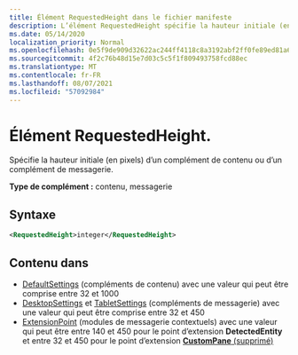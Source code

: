 ```yaml
---
title: Élément RequestedHeight dans le fichier manifeste
description: L’élément RequestedHeight spécifie la hauteur initiale (en pixels) d’un contenu ou d’un module de messagerie.
ms.date: 05/14/2020
localization_priority: Normal
ms.openlocfilehash: 0e5f9de909d32622ac244ff4118c8a3192abf2ff0fe89ed81a6188ddcb265549
ms.sourcegitcommit: 4f2c76b48d15e7d03c5c5f1f809493758fcd88ec
ms.translationtype: MT
ms.contentlocale: fr-FR
ms.lasthandoff: 08/07/2021
ms.locfileid: "57092984"
---
```

# <a name="requestedheight-element"></a>Élément RequestedHeight.

Spécifie la hauteur initiale (en pixels) d’un complément de contenu ou d’un complément de messagerie.

**Type de complément :** contenu, messagerie

## <a name="syntax"></a>Syntaxe

```XML
<RequestedHeight>integer</RequestedHeight>
```

## <a name="contained-in"></a>Contenu dans

- [DefaultSettings](defaultsettings.md) (compléments de contenu) avec une valeur qui peut être comprise entre 32 et 1000
- [DesktopSettings](desktopsettings.md) et [TabletSettings](tabletsettings.md) (compléments de messagerie) avec une valeur qui peut être comprise entre 32 et 450
- [ExtensionPoint](extensionpoint.md) (modules de messagerie contextuels) avec une valeur qui peut être entre 140 et 450 pour le point d’extension **DetectedEntity** et entre 32 et 450 pour le point d’extension [ **CustomPane** (supprimé)](https://developer.microsoft.com/outlook/blogs/make-your-add-ins-available-in-the-office-ribbon/)
